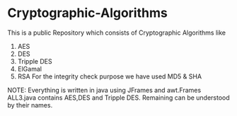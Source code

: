 # Cryptographic-Algorithms
This is a public Repository which consists of Cryptographic Algorithms like
1) AES
2) DES
3) Tripple DES
4) ElGamal
5) RSA
For the integrity check purpose we have used MD5 & SHA

NOTE:  Everything is written in java using JFrames and awt.Frames
ALL3.java contains AES,DES and Tripple DES.
Remaining can be understood by their names.
